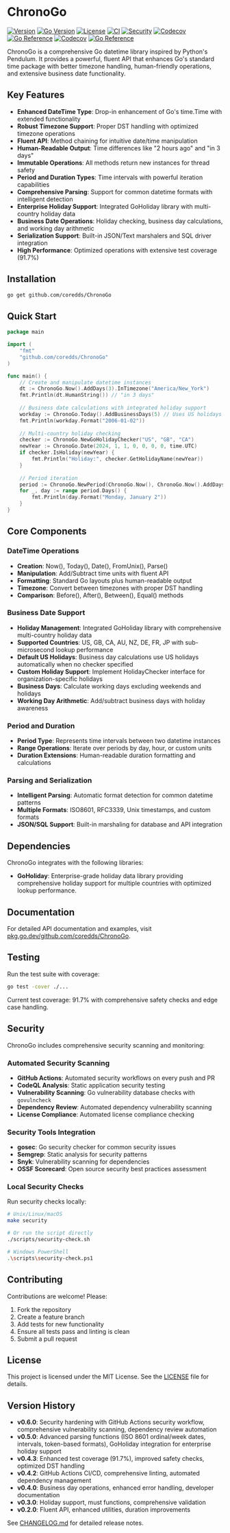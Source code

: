 # ChronoGo

[![Version](https://img.shields.io/badge/version-v0.6.0-green.svg)](https://github.com/coredds/ChronoGo/releases)
[![Go Version](https://img.shields.io/badge/go-%3E%3D1.23-blue.svg)](https://golang.org/)
[![License](https://img.shields.io/badge/License-MIT-blue.svg)](LICENSE)
[![CI](https://github.com/coredds/ChronoGo/actions/workflows/ci.yml/badge.svg)](https://github.com/coredds/ChronoGo/actions/workflows/ci.yml)
[![Security](https://github.com/coredds/ChronoGo/actions/workflows/security.yml/badge.svg)](https://github.com/coredds/ChronoGo/actions/workflows/security.yml)
[![Codecov](https://codecov.io/gh/coredds/ChronoGo/branch/main/graph/badge.svg)](https://codecov.io/gh/coredds/ChronoGo)
[![Go Reference](https://pkg.go.dev/badge/github.com/coredds/ChronoGo.svg)](https://pkg.go.dev/github.com/coredds/ChronoGo)
[![Codecov](https://codecov.io/gh/coredds/ChronoGo/branch/main/graph/badge.svg)](https://codecov.io/gh/coredds/ChronoGo)
[![Go Reference](https://pkg.go.dev/badge/github.com/coredds/ChronoGo.svg)](https://pkg.go.dev/github.com/coredds/ChronoGo)

ChronoGo is a comprehensive Go datetime library inspired by Python's Pendulum. It provides a powerful, fluent API that enhances Go's standard time package with better timezone handling, human-friendly operations, and extensive business date functionality.

## Key Features

- **Enhanced DateTime Type**: Drop-in enhancement of Go's time.Time with extended functionality
- **Robust Timezone Support**: Proper DST handling with optimized timezone operations
- **Fluent API**: Method chaining for intuitive date/time manipulation
- **Human-Readable Output**: Time differences like "2 hours ago" and "in 3 days"
- **Immutable Operations**: All methods return new instances for thread safety
- **Period and Duration Types**: Time intervals with powerful iteration capabilities
- **Comprehensive Parsing**: Support for common datetime formats with intelligent detection
- **Enterprise Holiday Support**: Integrated GoHoliday library with multi-country holiday data
- **Business Date Operations**: Holiday checking, business day calculations, and working day arithmetic
- **Serialization Support**: Built-in JSON/Text marshalers and SQL driver integration
- **High Performance**: Optimized operations with extensive test coverage (91.7%)

## Installation

```bash
go get github.com/coredds/ChronoGo
```

## Quick Start

```go
package main

import (
    "fmt"
    "github.com/coredds/ChronoGo"
)

func main() {
    // Create and manipulate datetime instances
    dt := ChronoGo.Now().AddDays(3).InTimezone("America/New_York")
    fmt.Println(dt.HumanString()) // "in 3 days"
    
    // Business date calculations with integrated holiday support
    workday := ChronoGo.Today().AddBusinessDays(5) // Uses US holidays by default
    fmt.Println(workday.Format("2006-01-02"))
    
    // Multi-country holiday checking
    checker := ChronoGo.NewGoHolidayChecker("US", "GB", "CA")
    newYear := ChronoGo.Date(2024, 1, 1, 0, 0, 0, 0, time.UTC)
    if checker.IsHoliday(newYear) {
        fmt.Println("Holiday:", checker.GetHolidayName(newYear))
    }
    
    // Period iteration
    period := ChronoGo.NewPeriod(ChronoGo.Now(), ChronoGo.Now().AddDays(7))
    for _, day := range period.Days() {
        fmt.Println(day.Format("Monday, January 2"))
    }
}
```

## Core Components

### DateTime Operations
- **Creation**: Now(), Today(), Date(), FromUnix(), Parse()
- **Manipulation**: Add/Subtract time units with fluent API
- **Formatting**: Standard Go layouts plus human-readable output
- **Timezone**: Convert between timezones with proper DST handling
- **Comparison**: Before(), After(), Between(), Equal() methods

### Business Date Support
- **Holiday Management**: Integrated GoHoliday library with comprehensive multi-country holiday data
- **Supported Countries**: US, GB, CA, AU, NZ, DE, FR, JP with sub-microsecond lookup performance
- **Default US Holidays**: Business day calculations use US holidays automatically when no checker specified
- **Custom Holiday Support**: Implement HolidayChecker interface for organization-specific holidays
- **Business Days**: Calculate working days excluding weekends and holidays
- **Working Day Arithmetic**: Add/subtract business days with holiday awareness

### Period and Duration
- **Period Type**: Represents time intervals between two datetime instances
- **Range Operations**: Iterate over periods by day, hour, or custom units
- **Duration Extensions**: Human-readable duration formatting and calculations

### Parsing and Serialization
- **Intelligent Parsing**: Automatic format detection for common datetime patterns
- **Multiple Formats**: ISO8601, RFC3339, Unix timestamps, and custom formats
- **JSON/SQL Support**: Built-in marshaling for database and API integration

## Dependencies

ChronoGo integrates with the following libraries:

- **GoHoliday**: Enterprise-grade holiday data library providing comprehensive holiday support for multiple countries with optimized lookup performance.

## Documentation

For detailed API documentation and examples, visit [pkg.go.dev/github.com/coredds/ChronoGo](https://pkg.go.dev/github.com/coredds/ChronoGo).

## Testing

Run the test suite with coverage:
```bash
go test -cover ./...
```

Current test coverage: 91.7% with comprehensive safety checks and edge case handling.

## Security

ChronoGo includes comprehensive security scanning and monitoring:

### Automated Security Scanning
- **GitHub Actions**: Automated security workflows on every push and PR
- **CodeQL Analysis**: Static application security testing
- **Vulnerability Scanning**: Go vulnerability database checks with `govulncheck`
- **Dependency Review**: Automated dependency vulnerability scanning
- **License Compliance**: Automated license compliance checking

### Security Tools Integration
- **gosec**: Go security checker for common security issues
- **Semgrep**: Static analysis for security patterns
- **Snyk**: Vulnerability scanning for dependencies
- **OSSF Scorecard**: Open source security best practices assessment

### Local Security Checks
Run security checks locally:
```bash
# Unix/Linux/macOS
make security

# Or run the script directly
./scripts/security-check.sh

# Windows PowerShell
.\scripts\security-check.ps1
```

## Contributing

Contributions are welcome! Please:

1. Fork the repository
2. Create a feature branch
3. Add tests for new functionality
4. Ensure all tests pass and linting is clean
5. Submit a pull request

## License

This project is licensed under the MIT License. See the [LICENSE](LICENSE) file for details.

## Version History

- **v0.6.0**: Security hardening with GitHub Actions security workflow, comprehensive vulnerability scanning, dependency review automation
- **v0.5.0**: Advanced parsing functions (ISO 8601 ordinal/week dates, intervals, token-based formats), GoHoliday integration for enterprise holiday support
- **v0.4.3**: Enhanced test coverage (91.7%), improved safety checks, optimized DST handling
- **v0.4.2**: GitHub Actions CI/CD, comprehensive linting, automated dependency management
- **v0.4.0**: Business day operations, enhanced error handling, developer documentation
- **v0.3.0**: Holiday support, must functions, comprehensive validation
- **v0.2.0**: Fluent API, enhanced utilities, duration improvements

See [CHANGELOG.md](CHANGELOG.md) for detailed release notes.
